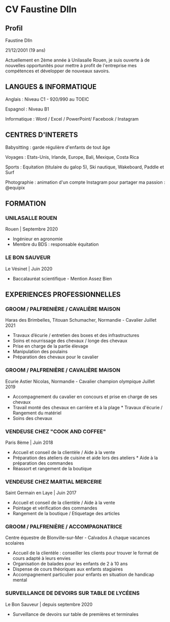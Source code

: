 # CV Faustine Dlln 

## Profil 
Faustine Dlln 

21/12/2001 (19 ans) 

Actuellement en 2ème année à Unilasalle Rouen, je suis ouverte à de nouvelles opportunités pour mettre à profit de l'entreprise mes compétences et développer de nouveaux savoirs.

## LANGUES & INFORMATIQUE
Anglais : Niveau C1 - 920/990 au TOEIC

Espagnol : Niveau B1

Informatique :
Word / Excel / PowerPoint/ Facebook / Instagram

## CENTRES D'INTERETS
Babysitting : garde régulière d'enfants de tout âge

Voyages : Etats-Unis, Irlande, Europe, Bali, Mexique, Costa Rica

Sports : Equitation (titulaire du galop 5), Ski nautique, Wakeboard, Paddle et Surf

Photographie : animation d'un compte Instagram pour partager ma passion : @equipix

## FORMATION
### UNILASALLE ROUEN


Rouen | Septembre 2020
* Ingénieur en agronomie
* Membre du BDS : responsable équitation

### LE BON SAUVEUR

Le Vésinet | Juin 2020
* Baccalauréat scientifique - Mention Assez Bien

## EXPERIENCES PROFESSIONNELLES

### GROOM / PALFRENIÈRE / CAVALIÈRE MAISON

Haras des Brimbelles, Titouan Schumacher, Normandie - Cavalier Juillet 2021
* Travaux d’écurie / entretien des boxes et des infrastructures
* Soins et nourrissage des chevaux / longe des chevaux
* Prise en charge de la partie élevage
* Manipulation des poulains
* Préparation des chevaux pour le cavalier

### GROOM / PALFRENIÈRE / CAVALIÈRE MAISON

Ecurie Astier Nicolas, Normandie - Cavalier champion olympique Juillet 2019
* Accompagnement du cavalier en concours et prise en charge de ses chevaux
* Travail monté des chevaux en carrière et à la plage * Travaux d'écurie / Rangement du matériel
* Soins des chevaux

### VENDEUSE CHEZ "COOK AND COFFEE"
Paris 8ème | Juin 2018
* Accueil et conseil de la clientèle / Aide à la vente
* Préparation des ateliers de cuisine et aide lors des ateliers * Aide à la préparation des commandes
* Réassort et rangement de la boutique

### VENDEUSE CHEZ MARTIAL MERCERIE
Saint Germain en Laye | Juin 2017
* Accueil et conseil de la clientèle / Aide à la vente
* Pointage et vérification des commandes
* Rangement de la boutique / Etiquetage des articles

### GROOM / PALFRENIÈRE / ACCOMPAGNATRICE
Centre équestre de Blonville-sur-Mer - Calvados
A chaque vacances scolaires
* Accueil de la clientèle : conseiller les clients pour trouver le format de cours adapté à leurs envies
* Organisation de balades pour les enfants de 2 à 10 ans
* Dispense de cours théoriques aux enfants stagiaires
* Accompagnement particulier pour enfants en situation de handicap mental

### SURVEILLANCE DE DEVOIRS SUR TABLE DE LYCÉENS 
Le Bon Sauveur | depuis septembre 2020
* Surveillance de devoirs sur table de premières et terminales
